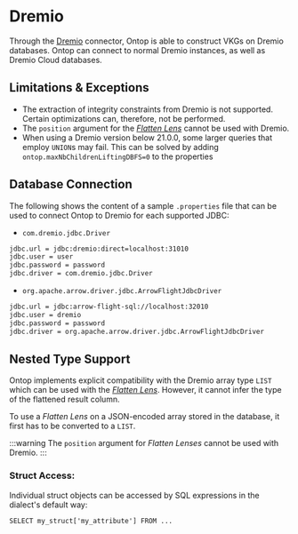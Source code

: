 # Dremio

Through the [Dremio](https://dremio.com) connector, Ontop is able to construct VKGs on Dremio databases.
Ontop can connect to normal Dremio instances, as well as Dremio Cloud databases.

## Limitations & Exceptions

- The extraction of integrity constraints from Dremio is not supported. Certain optimizations can, therefore, not be performed.
- The `position` argument for the [_Flatten Lens_](../guide/advanced/lenses.md#flattenlens) cannot be used with Dremio.
- When using a Dremio version below 21.0.0, some larger queries that employ `UNION`s may fail. This can be solved by adding `ontop.maxNbChildrenLiftingDBFS=0` to the properties

## Database Connection

The following shows the content of a sample `.properties` file that can be used to connect Ontop to Dremio for each supported JDBC:

- `com.dremio.jdbc.Driver`
```bash
jdbc.url = jdbc:dremio:direct=localhost:31010
jdbc.user = user
jdbc.password = password
jdbc.driver = com.dremio.jdbc.Driver
```

- `org.apache.arrow.driver.jdbc.ArrowFlightJdbcDriver`
```bash
jdbc.url = jdbc:arrow-flight-sql://localhost:32010
jdbc.user = dremio
jdbc.password = password
jdbc.driver = org.apache.arrow.driver.jdbc.ArrowFlightJdbcDriver
```

## Nested Type Support

Ontop implements explicit compatibility with the Dremio array type `LIST` which can be used with the [_Flatten Lens_](../guide/advanced/lenses.md#flattenlens). However, it cannot infer the type of the flattened result column.

To use a _Flatten Lens_ on a JSON-encoded array stored in the database, it first has to be converted to a `LIST`.

:::warning
The `position` argument for _Flatten Lenses_ cannot be used with Dremio.
:::

### Struct Access:
 Individual struct objects can be accessed by SQL expressions in the dialect's default way:
```
SELECT my_struct['my_attribute'] FROM ...
```